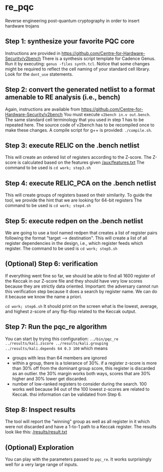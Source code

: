 # re_pqc
Reverse engineering post-quantum cryptography in order to insert hardware trojans

## Step 1: synthesize your favorite PQC core
Instructions are provided in https://github.com/Centre-for-Hardware-Security/v2bench 
There is a synthesis script template for Cadence Genus. Run it by executing: `genus -files synth.tcl`. Notice that some changes might be required to reflect the cell naming of your standard cell library. Look for the `dont_use` statements.

## Step 2: convert the generated netlist to a format amenable to RE analysis (i.e., bench)
Again, instructions are available from https://github.com/Centre-for-Hardware-Security/v2bench
You must execute `v2bench in.v out.bench`. The same standard cell terminology that you used in step 1 has to be repeated here. The source code of v2bench has to be recompiled once to make these changes. A compile script for g++ is provided: `./compile.sh`.

## Step 3: execute RELIC on the .bench netlist
This will create an ordered list of registers according to the Z-score. The Z-score is calculated based on the features given [/aux/features.txt](/aux/features.txt)
The command to be used is `cd work; step3.sh`

## Step 4: execute RELIC_PCA on the .bench netlist
This will create groups of registers based on their similarity. To guide the tool, we provide the hint that we are looking for 64-bit registers
The command to be used is `cd work; step4.sh`

## Step 5: execute redpen on the .bench netlist
We are going to use a tool named redpen that creates a list of register pairs following the format "target --> destination". This will create a list of all register dependencies in the design, i.e., which register feeds which register. The command to be used is `cd work; step5.sh`

## (Optional) Step 6: verification
If everything went fine so far, we should be able to find all 1600 register of the Keccak in our Z-score file and they should have very low scores because they are strictly data oriented. Important: the adversary cannot run this verification step because it does a search by register name. We can do it because we know the name a priori.

`cd work; step6.sh`
It should print on the screen what is the lowest, average, and highest z-score of any flip-flop related to the Keccak output.

## Step 7: Run the pqc_re algorithm
You can start by trying this configuration:
`../bin/pqc_re ../results/kali.zscore ../results/kali.grouping ../results/kali.depends 64 0.3 100`
which means 
- groups with less than 64 members are ignored
- within a group, there is a tolerance of 30%. if a register z-score is more than 30% off from the dominant group score, this register is discarded as an outlier. the 30% margin works both ways, scores that are 30% higher and 30% lower get discarded.
- number of low-ranked registers to consider during the search. 100 works well because 94 out of the 100 lowest z-scores are related to Keccak. thsi information can be validated from Step 6.

## Step 8: Inspect results
The tool will report the "winning" group as well as all register in it which were not discarded and have a 1-to-1 path to a Keccak register. The results look like this: [/results/result.txt](/results/result.txt)

## (Optional) Exploration
You can play with the parameters passed to `pqc_re`. It works surprisingly well for a very large range of inputs.
